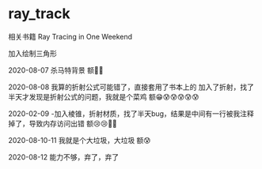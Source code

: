 # ray_track
相关书籍 
Ray Tracing in One Weekend

加入绘制三角形 


2020-08-07 杀马特背景 额🤣🤣


2020-08-08 我算的折射公式可能错了，直接套用了书本上的
            加入了折射，找了半天才发现是折射公式的问题，我就是个菜鸡 额😁😰😰😰😰😰


2020-02-09 -加入棱锥，折射材质，找了半天bug，结果是中间有一行被我注释掉了，导致内存访问出错 额😢😢🤢🤠

2020-08-10-11   我就是个大垃圾，大垃圾 额😰

2020-08-12 能力不够，弃了，弃了
